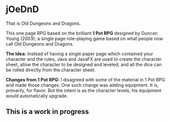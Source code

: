 # jOeDnD

That is Old Dungeons and Dragons.

This one page RPG based on the brilliant **1 Pot RPG** designed by Duncan Young (2003); a single page role-playing game
based on what people now call Old Dungeons and Dragons.

**The Idea:**
Instead of having a single paper page which contained your character and the rules, Java and JavaFX are used to create
the character sheet, allow the character to be designed and leveled, and all the dice can be rolled directly from the
character sheet.

**Changes from 1 Pot RPG:**
I disagreed with some of the material in 1 Pot RPG and made those changes.  One such change was adding equipment.  It is,
primarily, for flavor.  But the intent is as the character levels, his equipment would automatically upgrade.

## This is a work in progress
